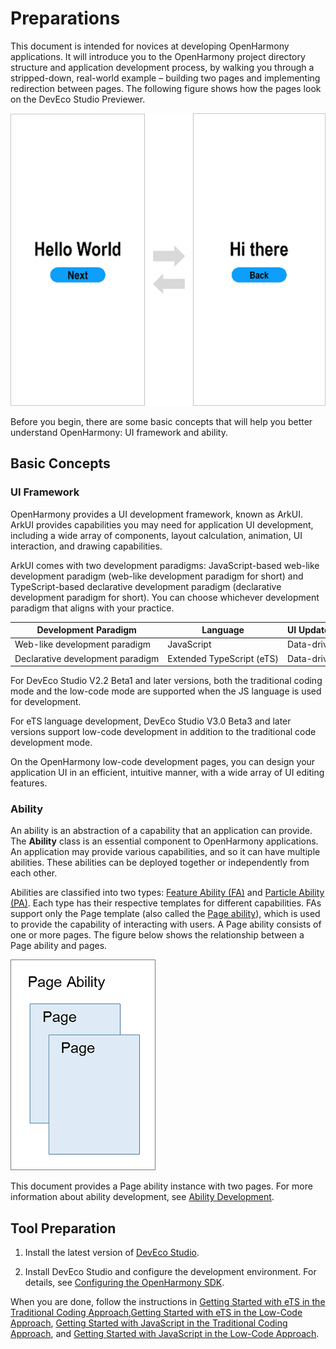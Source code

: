 # Preparations

This document is intended for novices at developing OpenHarmony applications. It will introduce you to the OpenHarmony project directory structure and application development process, by walking you through a stripped-down, real-world example – building two pages and implementing redirection between pages. The following figure shows how the pages look on the DevEco Studio Previewer.


![en-us_image_0000001261809595](figures/en-us_image_0000001261809595.png)


Before you begin, there are some basic concepts that will help you better understand OpenHarmony: UI framework and ability.


## Basic Concepts


### UI Framework

OpenHarmony provides a UI development framework, known as ArkUI. ArkUI provides capabilities you may need for application UI development, including a wide array of components, layout calculation, animation, UI interaction, and drawing capabilities.

ArkUI comes with two development paradigms: JavaScript-based web-like development paradigm (web-like development paradigm for short) and TypeScript-based declarative development paradigm (declarative development paradigm for short). You can choose whichever development paradigm that aligns with your practice.

| **Development&nbsp;Paradigm** | **Language** | **UI&nbsp;Update&nbsp;Mode** | **Applicable&nbsp;To** | **Intended&nbsp;Audience** |
| -------- | -------- | -------- | -------- | -------- |
| Web-like&nbsp;development&nbsp;paradigm | JavaScript | Data-driven | Applications&nbsp;and&nbsp;service&nbsp;widgets&nbsp;with&nbsp;simple&nbsp;UIs | Frontend&nbsp;web&nbsp;developers |
| Declarative&nbsp;development&nbsp;paradigm | Extended&nbsp;TypeScript&nbsp;(eTS) | Data-driven | Applications&nbsp;involving&nbsp;technological&nbsp;sophistication&nbsp;and&nbsp;teamwork | Mobile&nbsp;application&nbsp;and&nbsp;system&nbsp;application&nbsp;developers |

For DevEco Studio V2.2 Beta1 and later versions, both the traditional coding mode and the low-code mode are supported when the JS language is used for development.

For eTS language development, DevEco Studio V3.0 Beta3 and later versions support low-code development in addition to the traditional code development mode.

On the OpenHarmony low-code development pages, you can design your application UI in an efficient, intuitive manner, with a wide array of UI editing features.


### Ability

An ability is an abstraction of a capability that an application can provide. The **Ability** class is an essential component to OpenHarmony applications. An application may provide various capabilities, and so it can have multiple abilities. These abilities can be deployed together or independently from each other.

Abilities are classified into two types: [Feature Ability (FA)](../../glossary.md#f) and [Particle Ability (PA)](../../glossary.md#p). Each type has their respective templates for different capabilities. FAs support only the Page template (also called the [Page ability](../ability/fa-pageability.md)), which is used to provide the capability of interacting with users. A Page ability consists of one or more pages. The figure below shows the relationship between a Page ability and pages.

![en-us_image_0000001215206886](figures/en-us_image_0000001215206886.png)

This document provides a Page ability instance with two pages. For more information about ability development, see [Ability Development](../ability/ability-brief.md).


## Tool Preparation

1. Install the latest version of [DevEco Studio](https://developer.harmonyos.com/cn/develop/deveco-studio#download_beta_openharmony).

2. Install DevEco Studio and configure the development environment. For details, see [Configuring the OpenHarmony SDK](https://developer.harmonyos.com/en/docs/documentation/doc-guides/ohos-setting-up-environment-0000001263160443).

When you are done, follow the instructions in [Getting Started with eTS in the Traditional Coding Approach](start-with-ets.md),[Getting Started with eTS in the Low-Code Approach](start-with-ets-low-code.md), [Getting Started with JavaScript in the Traditional Coding Approach](start-with-js.md), and [Getting Started with JavaScript in the Low-Code Approach](start-with-js-low-code.md).
